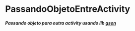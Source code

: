 # PassandoObjetoEntreActivity

##### Passando objeto para outra activity usando lib [gson](https://github.com/google/gson)